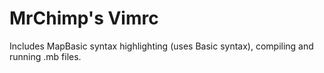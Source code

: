 MrChimp's Vimrc
===============

Includes MapBasic syntax highlighting (uses Basic syntax), compiling and running .mb files.
